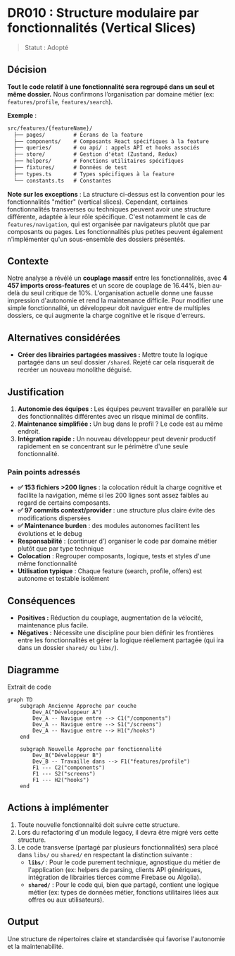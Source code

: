 # DR010 : Structure modulaire par fonctionnalités (Vertical Slices)

> Statut : Adopté

## Décision

**Tout le code relatif à une fonctionnalité sera regroupé dans un seul et même dossier.** Nous confirmons l’organisation par domaine métier (ex: `features/profile`, `features/search`).

**Exemple** :

```txt
src/features/{featureName}/
  ├── pages/         # Écrans de la feature
  ├── components/    # Composants React spécifiques à la feature
  ├── queries/       # ou api/ : appels API et hooks associés
  ├── store/         # Gestion d'état (Zustand, Redux)
  ├── helpers/       # Fonctions utilitaires spécifiques
  ├── fixtures/      # Données de test
  ├── types.ts       # Types spécifiques à la feature
  └── constants.ts   # Constantes
```

**Note sur les exceptions** : La structure ci-dessus est la convention pour les fonctionnalités "métier" (vertical slices). Cependant, certaines fonctionnalités transverses ou techniques peuvent avoir une structure différente, adaptée à leur rôle spécifique. C'est notamment le cas de `features/navigation`, qui est organisée par navigateurs plutôt que par composants ou pages. Les fonctionnalités plus petites peuvent également n'implémenter qu'un sous-ensemble des dossiers présentés.

## Contexte

Notre analyse a révélé un **couplage massif** entre les fonctionnalités, avec **4 457 imports cross-features** et un score de couplage de 16.44%, bien au-delà du seuil critique de 10%. L'organisation actuelle donne une fausse impression d'autonomie et rend la maintenance difficile. Pour modifier une simple fonctionnalité, un développeur doit naviguer entre de multiples dossiers, ce qui augmente la charge cognitive et le risque d'erreurs.

## Alternatives considérées

- **Créer des librairies partagées massives :** Mettre toute la logique partagée dans un seul dossier `/shared`. Rejeté car cela risquerait de recréer un nouveau monolithe déguisé.

## Justification

1. **Autonomie des équipes :** Les équipes peuvent travailler en parallèle sur des fonctionnalités différentes avec un risque minimal de conflits.
2. **Maintenance simplifiée :** Un bug dans le profil ? Le code est au même endroit.
3. **Intégration rapide :** Un nouveau développeur peut devenir productif rapidement en se concentrant sur le périmètre d'une seule fonctionnalité.

### **Pain points adressés**

- **✅ 153 fichiers >200 lignes** : la colocation réduit la charge cognitive et facilite la navigation, même si les 200 lignes sont assez faibles au regard de certains composants.
- **✅ 97 commits context/provider** : une structure plus claire évite des modifications dispersées
- **✅ Maintenance burden** : des modules autonomes facilitent les évolutions et le debug
- **Responsabilité** : (continuer d’) organiser le code par domaine métier plutôt que par type technique
- **Colocation** : Regrouper composants, logique, tests et styles d'une même fonctionnalité
- **Utilisation typique** : Chaque feature (search, profile, offers) est autonome et testable isolément

## Conséquences

- **Positives :** Réduction du couplage, augmentation de la vélocité, maintenance plus facile.
- **Négatives :** Nécessite une discipline pour bien définir les frontières entre les fonctionnalités et gérer la logique réellement partagée (qui ira dans un dossier `shared/` ou `libs/`).

## Diagramme

Extrait de code

```mermaid
graph TD
    subgraph Ancienne Approche par couche
        Dev_A("Développeur A")
        Dev_A -- Navigue entre --> C1("/components")
        Dev_A -- Navigue entre --> S1("/screens")
        Dev_A -- Navigue entre --> H1("/hooks")
    end

    subgraph Nouvelle Approche par fonctionnalité
        Dev_B("Développeur B")
        Dev_B -- Travaille dans --> F1("features/profile")
        F1 --- C2("components")
        F1 --- S2("screens")
        F1 --- H2("hooks")
    end
```

## Actions à implémenter

1. Toute nouvelle fonctionnalité doit suivre cette structure.
2. Lors du refactoring d'un module legacy, il devra être migré vers cette structure.
3. Le code transverse (partagé par plusieurs fonctionnalités) sera placé dans `libs/` ou `shared/` en respectant la distinction suivante :
    - **`libs/`** : Pour le code purement technique, agnostique du métier de l'application (ex: helpers de parsing, clients API génériques, intégration de librairies tierces comme Firebase ou Algolia).
    - **`shared/`** : Pour le code qui, bien que partagé, contient une logique métier (ex: types de données métier, fonctions utilitaires liées aux offres ou aux utilisateurs).

## Output

Une structure de répertoires claire et standardisée qui favorise l'autonomie et la maintenabilité.
